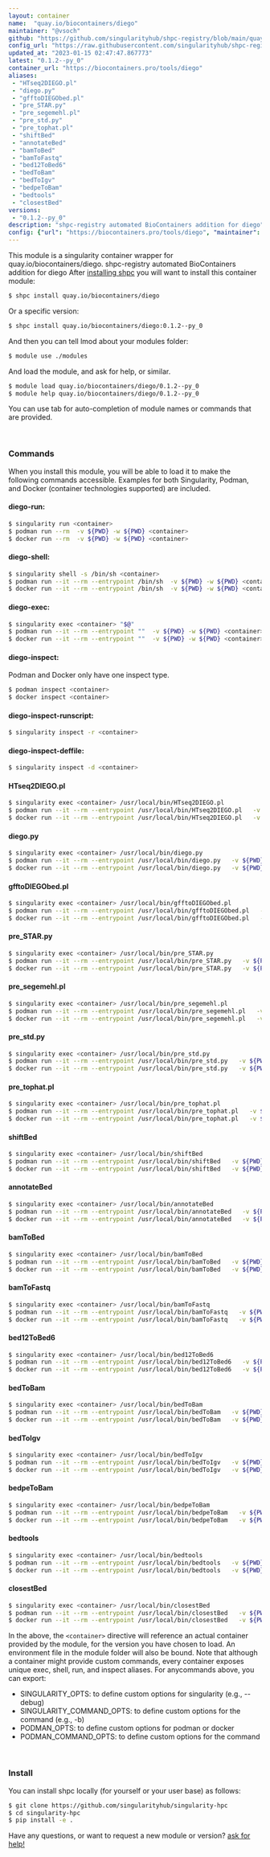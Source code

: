 ```yaml
---
layout: container
name:  "quay.io/biocontainers/diego"
maintainer: "@vsoch"
github: "https://github.com/singularityhub/shpc-registry/blob/main/quay.io/biocontainers/diego/container.yaml"
config_url: "https://raw.githubusercontent.com/singularityhub/shpc-registry/main/quay.io/biocontainers/diego/container.yaml"
updated_at: "2023-01-15 02:47:47.867773"
latest: "0.1.2--py_0"
container_url: "https://biocontainers.pro/tools/diego"
aliases:
 - "HTseq2DIEGO.pl"
 - "diego.py"
 - "gfftoDIEGObed.pl"
 - "pre_STAR.py"
 - "pre_segemehl.pl"
 - "pre_std.py"
 - "pre_tophat.pl"
 - "shiftBed"
 - "annotateBed"
 - "bamToBed"
 - "bamToFastq"
 - "bed12ToBed6"
 - "bedToBam"
 - "bedToIgv"
 - "bedpeToBam"
 - "bedtools"
 - "closestBed"
versions:
 - "0.1.2--py_0"
description: "shpc-registry automated BioContainers addition for diego"
config: {"url": "https://biocontainers.pro/tools/diego", "maintainer": "@vsoch", "description": "shpc-registry automated BioContainers addition for diego", "latest": {"0.1.2--py_0": "sha256:04d58f2fe5e2a10b3ed4c383a75c44c1680d4a109eef79824f01a897dea41890"}, "tags": {"0.1.2--py_0": "sha256:04d58f2fe5e2a10b3ed4c383a75c44c1680d4a109eef79824f01a897dea41890"}, "docker": "quay.io/biocontainers/diego", "aliases": {"HTseq2DIEGO.pl": "/usr/local/bin/HTseq2DIEGO.pl", "diego.py": "/usr/local/bin/diego.py", "gfftoDIEGObed.pl": "/usr/local/bin/gfftoDIEGObed.pl", "pre_STAR.py": "/usr/local/bin/pre_STAR.py", "pre_segemehl.pl": "/usr/local/bin/pre_segemehl.pl", "pre_std.py": "/usr/local/bin/pre_std.py", "pre_tophat.pl": "/usr/local/bin/pre_tophat.pl", "shiftBed": "/usr/local/bin/shiftBed", "annotateBed": "/usr/local/bin/annotateBed", "bamToBed": "/usr/local/bin/bamToBed", "bamToFastq": "/usr/local/bin/bamToFastq", "bed12ToBed6": "/usr/local/bin/bed12ToBed6", "bedToBam": "/usr/local/bin/bedToBam", "bedToIgv": "/usr/local/bin/bedToIgv", "bedpeToBam": "/usr/local/bin/bedpeToBam", "bedtools": "/usr/local/bin/bedtools", "closestBed": "/usr/local/bin/closestBed"}}
---
```


This module is a singularity container wrapper for quay.io/biocontainers/diego.
shpc-registry automated BioContainers addition for diego
After [installing shpc](#install) you will want to install this container module:


```bash
$ shpc install quay.io/biocontainers/diego
```

Or a specific version:

```bash
$ shpc install quay.io/biocontainers/diego:0.1.2--py_0
```

And then you can tell lmod about your modules folder:

```bash
$ module use ./modules
```

And load the module, and ask for help, or similar.

```bash
$ module load quay.io/biocontainers/diego/0.1.2--py_0
$ module help quay.io/biocontainers/diego/0.1.2--py_0
```

You can use tab for auto-completion of module names or commands that are provided.

<br>

### Commands

When you install this module, you will be able to load it to make the following commands accessible.
Examples for both Singularity, Podman, and Docker (container technologies supported) are included.

#### diego-run:

```bash
$ singularity run <container>
$ podman run --rm  -v ${PWD} -w ${PWD} <container>
$ docker run --rm  -v ${PWD} -w ${PWD} <container>
```

#### diego-shell:

```bash
$ singularity shell -s /bin/sh <container>
$ podman run --it --rm --entrypoint /bin/sh  -v ${PWD} -w ${PWD} <container>
$ docker run --it --rm --entrypoint /bin/sh  -v ${PWD} -w ${PWD} <container>
```

#### diego-exec:

```bash
$ singularity exec <container> "$@"
$ podman run --it --rm --entrypoint ""  -v ${PWD} -w ${PWD} <container> "$@"
$ docker run --it --rm --entrypoint ""  -v ${PWD} -w ${PWD} <container> "$@"
```

#### diego-inspect:

Podman and Docker only have one inspect type.

```bash
$ podman inspect <container>
$ docker inspect <container>
```

#### diego-inspect-runscript:

```bash
$ singularity inspect -r <container>
```

#### diego-inspect-deffile:

```bash
$ singularity inspect -d <container>
```


#### HTseq2DIEGO.pl

```bash
$ singularity exec <container> /usr/local/bin/HTseq2DIEGO.pl
$ podman run --it --rm --entrypoint /usr/local/bin/HTseq2DIEGO.pl   -v ${PWD} -w ${PWD} <container> -c " $@"
$ docker run --it --rm --entrypoint /usr/local/bin/HTseq2DIEGO.pl   -v ${PWD} -w ${PWD} <container> -c " $@"
```


#### diego.py

```bash
$ singularity exec <container> /usr/local/bin/diego.py
$ podman run --it --rm --entrypoint /usr/local/bin/diego.py   -v ${PWD} -w ${PWD} <container> -c " $@"
$ docker run --it --rm --entrypoint /usr/local/bin/diego.py   -v ${PWD} -w ${PWD} <container> -c " $@"
```


#### gfftoDIEGObed.pl

```bash
$ singularity exec <container> /usr/local/bin/gfftoDIEGObed.pl
$ podman run --it --rm --entrypoint /usr/local/bin/gfftoDIEGObed.pl   -v ${PWD} -w ${PWD} <container> -c " $@"
$ docker run --it --rm --entrypoint /usr/local/bin/gfftoDIEGObed.pl   -v ${PWD} -w ${PWD} <container> -c " $@"
```


#### pre_STAR.py

```bash
$ singularity exec <container> /usr/local/bin/pre_STAR.py
$ podman run --it --rm --entrypoint /usr/local/bin/pre_STAR.py   -v ${PWD} -w ${PWD} <container> -c " $@"
$ docker run --it --rm --entrypoint /usr/local/bin/pre_STAR.py   -v ${PWD} -w ${PWD} <container> -c " $@"
```


#### pre_segemehl.pl

```bash
$ singularity exec <container> /usr/local/bin/pre_segemehl.pl
$ podman run --it --rm --entrypoint /usr/local/bin/pre_segemehl.pl   -v ${PWD} -w ${PWD} <container> -c " $@"
$ docker run --it --rm --entrypoint /usr/local/bin/pre_segemehl.pl   -v ${PWD} -w ${PWD} <container> -c " $@"
```


#### pre_std.py

```bash
$ singularity exec <container> /usr/local/bin/pre_std.py
$ podman run --it --rm --entrypoint /usr/local/bin/pre_std.py   -v ${PWD} -w ${PWD} <container> -c " $@"
$ docker run --it --rm --entrypoint /usr/local/bin/pre_std.py   -v ${PWD} -w ${PWD} <container> -c " $@"
```


#### pre_tophat.pl

```bash
$ singularity exec <container> /usr/local/bin/pre_tophat.pl
$ podman run --it --rm --entrypoint /usr/local/bin/pre_tophat.pl   -v ${PWD} -w ${PWD} <container> -c " $@"
$ docker run --it --rm --entrypoint /usr/local/bin/pre_tophat.pl   -v ${PWD} -w ${PWD} <container> -c " $@"
```


#### shiftBed

```bash
$ singularity exec <container> /usr/local/bin/shiftBed
$ podman run --it --rm --entrypoint /usr/local/bin/shiftBed   -v ${PWD} -w ${PWD} <container> -c " $@"
$ docker run --it --rm --entrypoint /usr/local/bin/shiftBed   -v ${PWD} -w ${PWD} <container> -c " $@"
```


#### annotateBed

```bash
$ singularity exec <container> /usr/local/bin/annotateBed
$ podman run --it --rm --entrypoint /usr/local/bin/annotateBed   -v ${PWD} -w ${PWD} <container> -c " $@"
$ docker run --it --rm --entrypoint /usr/local/bin/annotateBed   -v ${PWD} -w ${PWD} <container> -c " $@"
```


#### bamToBed

```bash
$ singularity exec <container> /usr/local/bin/bamToBed
$ podman run --it --rm --entrypoint /usr/local/bin/bamToBed   -v ${PWD} -w ${PWD} <container> -c " $@"
$ docker run --it --rm --entrypoint /usr/local/bin/bamToBed   -v ${PWD} -w ${PWD} <container> -c " $@"
```


#### bamToFastq

```bash
$ singularity exec <container> /usr/local/bin/bamToFastq
$ podman run --it --rm --entrypoint /usr/local/bin/bamToFastq   -v ${PWD} -w ${PWD} <container> -c " $@"
$ docker run --it --rm --entrypoint /usr/local/bin/bamToFastq   -v ${PWD} -w ${PWD} <container> -c " $@"
```


#### bed12ToBed6

```bash
$ singularity exec <container> /usr/local/bin/bed12ToBed6
$ podman run --it --rm --entrypoint /usr/local/bin/bed12ToBed6   -v ${PWD} -w ${PWD} <container> -c " $@"
$ docker run --it --rm --entrypoint /usr/local/bin/bed12ToBed6   -v ${PWD} -w ${PWD} <container> -c " $@"
```


#### bedToBam

```bash
$ singularity exec <container> /usr/local/bin/bedToBam
$ podman run --it --rm --entrypoint /usr/local/bin/bedToBam   -v ${PWD} -w ${PWD} <container> -c " $@"
$ docker run --it --rm --entrypoint /usr/local/bin/bedToBam   -v ${PWD} -w ${PWD} <container> -c " $@"
```


#### bedToIgv

```bash
$ singularity exec <container> /usr/local/bin/bedToIgv
$ podman run --it --rm --entrypoint /usr/local/bin/bedToIgv   -v ${PWD} -w ${PWD} <container> -c " $@"
$ docker run --it --rm --entrypoint /usr/local/bin/bedToIgv   -v ${PWD} -w ${PWD} <container> -c " $@"
```


#### bedpeToBam

```bash
$ singularity exec <container> /usr/local/bin/bedpeToBam
$ podman run --it --rm --entrypoint /usr/local/bin/bedpeToBam   -v ${PWD} -w ${PWD} <container> -c " $@"
$ docker run --it --rm --entrypoint /usr/local/bin/bedpeToBam   -v ${PWD} -w ${PWD} <container> -c " $@"
```


#### bedtools

```bash
$ singularity exec <container> /usr/local/bin/bedtools
$ podman run --it --rm --entrypoint /usr/local/bin/bedtools   -v ${PWD} -w ${PWD} <container> -c " $@"
$ docker run --it --rm --entrypoint /usr/local/bin/bedtools   -v ${PWD} -w ${PWD} <container> -c " $@"
```


#### closestBed

```bash
$ singularity exec <container> /usr/local/bin/closestBed
$ podman run --it --rm --entrypoint /usr/local/bin/closestBed   -v ${PWD} -w ${PWD} <container> -c " $@"
$ docker run --it --rm --entrypoint /usr/local/bin/closestBed   -v ${PWD} -w ${PWD} <container> -c " $@"
```



In the above, the `<container>` directive will reference an actual container provided
by the module, for the version you have chosen to load. An environment file in the
module folder will also be bound. Note that although a container
might provide custom commands, every container exposes unique exec, shell, run, and
inspect aliases. For anycommands above, you can export:

 - SINGULARITY_OPTS: to define custom options for singularity (e.g., --debug)
 - SINGULARITY_COMMAND_OPTS: to define custom options for the command (e.g., -b)
 - PODMAN_OPTS: to define custom options for podman or docker
 - PODMAN_COMMAND_OPTS: to define custom options for the command

<br>

### Install

You can install shpc locally (for yourself or your user base) as follows:

```bash
$ git clone https://github.com/singularityhub/singularity-hpc
$ cd singularity-hpc
$ pip install -e .
```

Have any questions, or want to request a new module or version? [ask for help!](https://github.com/singularityhub/singularity-hpc/issues)